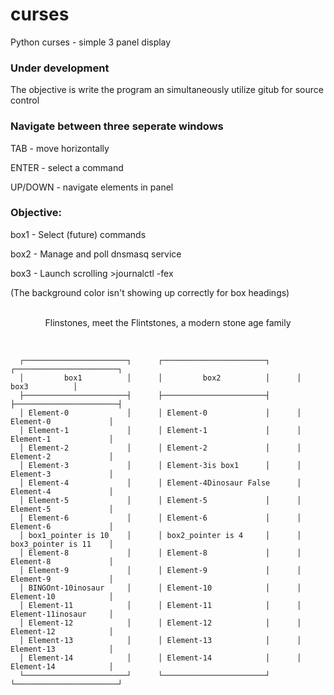 # curses
Python curses - simple 3 panel display

<h3>Under development</h3>
<p>The objective is write the program an simultaneously utilize gitub for source control</p>

<h3>Navigate between three seperate windows</h3>
<p>TAB - move horizontally</p>
<p>ENTER - select a command</p>
<p>UP/DOWN - navigate elements in panel</p>

<h3>Objective:</h3>
<p>box1 - Select (future) commands</p>
<p>box2 - Manage and poll dnsmasq service</p>
<p>box3 - Launch scrolling >journalctl -fex</p>
(The background color isn't showing up correctly for box headings)
<br>
<br>


<p align="center">
Flinstones, meet the Flintstones, a modern stone age family
</p>
<br>

      ┌───────────────────────┐      ┌───────────────────────┐      ┌───────────────────────┐
      │         box1          │      │         box2          │      │         box3          │
      ├───────────────────────┤      ├───────────────────────┤      ├───────────────────────┤
      │ Element-0             │      │ Element-0             │      │ Element-0             │
      │ Element-1             │      │ Element-1             │      │ Element-1             │
      │ Element-2             │      │ Element-2             │      │ Element-2             │
      │ Element-3             │      │ Element-3is box1      │      │ Element-3             │
      │ Element-4             │      │ Element-4Dinosaur False      │ Element-4             │
      │ Element-5             │      │ Element-5             │      │ Element-5             │
      │ Element-6             │      │ Element-6             │      │ Element-6             │
      │ box1_pointer is 10    │      │ box2_pointer is 4     │      │ box3_pointer is 11    │
      │ Element-8             │      │ Element-8             │      │ Element-8             │
      │ Element-9             │      │ Element-9             │      │ Element-9             │
      │ BINGOnt-10inosaur     │      │ Element-10            │      │ Element-10            │
      │ Element-11            │      │ Element-11            │      │ Element-11inosaur     │
      │ Element-12            │      │ Element-12            │      │ Element-12            │
      │ Element-13            │      │ Element-13            │      │ Element-13            │
      │ Element-14            │      │ Element-14            │      │ Element-14            │
      └───────────────────────┘      └───────────────────────┘      └───────────────────────┘

